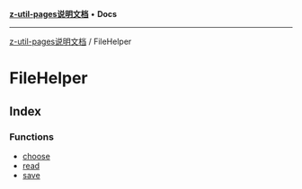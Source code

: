 [**z-util-pages说明文档**](../README.md) • **Docs**

***

[z-util-pages说明文档](../modules.md) / FileHelper

# FileHelper

## Index

### Functions

- [choose](functions/choose.md)
- [read](functions/read.md)
- [save](functions/save.md)
